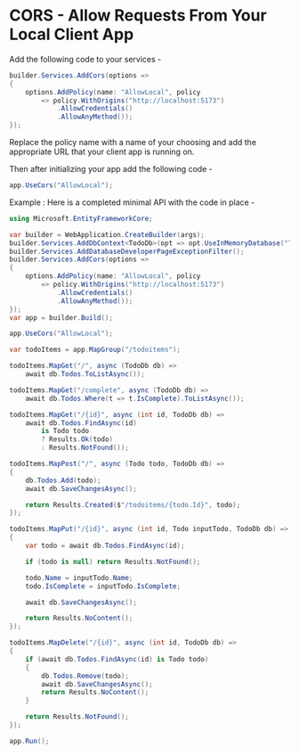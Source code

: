 # CORS - Allow Requests From Your Local Client App

Add the following code to your services -

```C#
builder.Services.AddCors(options =>
{
    options.AddPolicy(name: "AllowLocal", policy
        => policy.WithOrigins("http://localhost:5173")
            .AllowCredentials()
            .AllowAnyMethod());
});
```
Replace the policy name with a name of your choosing and add the appropriate URL that your client app is running on.

Then after initializing your app add the following code -

```C#
app.UseCors("AllowLocal");
```

Example
: Here is a completed minimal API with the code in place -

```C#
using Microsoft.EntityFrameworkCore;

var builder = WebApplication.CreateBuilder(args);
builder.Services.AddDbContext<TodoDb>(opt => opt.UseInMemoryDatabase("TodoList"));
builder.Services.AddDatabaseDeveloperPageExceptionFilter();
builder.Services.AddCors(options =>
{
    options.AddPolicy(name: "AllowLocal", policy
        => policy.WithOrigins("http://localhost:5173")
            .AllowCredentials()
            .AllowAnyMethod());
});
var app = builder.Build();

app.UseCors("AllowLocal");

var todoItems = app.MapGroup("/todoitems");

todoItems.MapGet("/", async (TodoDb db) =>
    await db.Todos.ToListAsync());

todoItems.MapGet("/complete", async (TodoDb db) =>
    await db.Todos.Where(t => t.IsComplete).ToListAsync());

todoItems.MapGet("/{id}", async (int id, TodoDb db) =>
    await db.Todos.FindAsync(id)
        is Todo todo
        ? Results.Ok(todo)
        : Results.NotFound());

todoItems.MapPost("/", async (Todo todo, TodoDb db) =>
{
    db.Todos.Add(todo);
    await db.SaveChangesAsync();

    return Results.Created($"/todoitems/{todo.Id}", todo);
});

todoItems.MapPut("/{id}", async (int id, Todo inputTodo, TodoDb db) =>
{
    var todo = await db.Todos.FindAsync(id);

    if (todo is null) return Results.NotFound();

    todo.Name = inputTodo.Name;
    todo.IsComplete = inputTodo.IsComplete;

    await db.SaveChangesAsync();

    return Results.NoContent();
});

todoItems.MapDelete("/{id}", async (int id, TodoDb db) =>
{
    if (await db.Todos.FindAsync(id) is Todo todo)
    {
        db.Todos.Remove(todo);
        await db.SaveChangesAsync();
        return Results.NoContent();
    }

    return Results.NotFound();
});

app.Run();
```